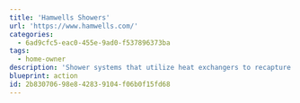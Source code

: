 ```yaml
---
title: 'Hamwells Showers'
url: 'https://www.hamwells.com/'
categories:
  - 6ad9cfc5-eac0-455e-9ad0-f537896373ba
tags:
  - home-owner
description: 'Shower systems that utilize heat exchangers to recapture heat and filtered pumps to recycle water up to 7 times before it is drained, thus significantly reducing water usage and energy consumption.'
blueprint: action
id: 2b830706-98e8-4283-9104-f06b0f15fd68
---
```

